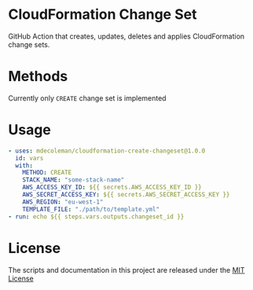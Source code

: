 # CloudFormation Change Set

GitHub Action that creates, updates, deletes and applies CloudFormation change sets.

# Methods

Currently only `CREATE` change set is implemented

# Usage

```yaml
- uses: mdecoleman/cloudformation-create-changeset@1.0.0
  id: vars
  with:
    METHOD: CREATE
    STACK_NAME: "some-stack-name"
    AWS_ACCESS_KEY_ID: ${{ secrets.AWS_ACCESS_KEY_ID }}
    AWS_SECRET_ACCESS_KEY: ${{ secrets.AWS_SECRET_ACCESS_KEY }}
    AWS_REGION: "eu-west-1"
    TEMPLATE_FILE: "./path/to/template.yml"
- run: echo ${{ steps.vars.outputs.changeset_id }}
```

# License

The scripts and documentation in this project are released under the [MIT License](LICENSE)
